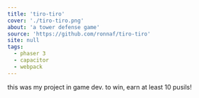 ```yaml
---
title: 'tiro-tiro'
cover: './tiro-tiro.png'
about: 'a tower defense game'
source: 'https://github.com/ronnaf/tiro-tiro'
site: null
tags:
  - phaser 3
  - capacitor
  - webpack
---
```


this was my project in game dev. to win, earn at least 10 pusils!
